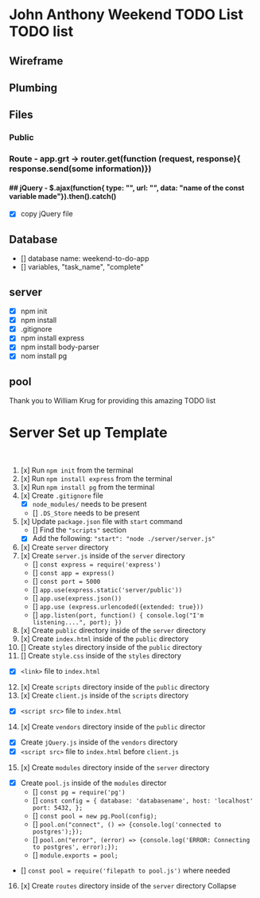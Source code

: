 # John Anthony Weekend TODO List TODO list

## Wireframe

## Plumbing

## Files

### Public

### Route - app.grt -> router.get(function (request, response){ response.send(some information)})

#### ## jQuery - $.ajax(function{ type: "", url: "", data: "name of the const variable made"}).then().catch()

- [x] copy jQuery file

## Database

- [] database name: weekend-to-do-app
- [] variables, "task_name", "complete"

## server

- [x] npm init
- [x] npm install
- [x] .gitignore
- [x] npm install express
- [x] npm install body-parser
- [x] nom install pg

## pool

Thank you to William Krug for providing this amazing TODO list

# Server Set up Template

​

1. [x] Run `npm init` from the terminal
2. [x] Run `npm install express` from the terminal
3. [x] Run `npm install pg` from the terminal
4. [x] Create `.gitignore` file
   - [x] `node_modules/` needs to be present
   - [] `.DS_Store` needs to be present
5. [x] Update `package.json` file with `start` command
   - [] Find the `"scripts"` section
   - [x] Add the following: `"start": "node ./server/server.js"`
6. [x] Create `server` directory
7. [x] Create `server.js` inside of the `server` directory
   - [] `const express = require('express')`
   - [] `const app = express()`
   - [] `const port = 5000`
   - [] `app.use(express.static('server/public'))`
   - [] `app.use(express.json())`
   - [] `app.use (express.urlencoded({extended: true}))`
   - [] `app.listen(port, function() { console.log("I'm listening....", port); })`
8. [x] Create `public` directory inside of the `server` directory
9. [x] Create `index.html` inside of the `public` directory
10. [] Create `styles` directory inside of the `public` directory
11. [] Create `style.css` inside of the `styles` directory
    ​

- [x] `<link>` file to `index.html`
      ​

12. [x] Create `scripts` directory inside of the `public` directory
13. [x] Create `client.js` inside of the `scripts` directory
        ​

- [x] `<script src>` file to `index.html`
      ​

14. [x] Create `vendors` directory inside of the `public` director
        ​

- [x] Create `jQuery.js` inside of the `vendors` directory
      ​
- [x] `<script src>` file to `index.html` before `client.js`
      ​

15. [x] Create `modules` directory inside of the `server` directory
        ​

- [x] Create `pool.js` inside of the `modules` director
  - [] `const pg = require('pg')`
  - [] `const config = { database: 'databasename', host: 'localhost' port: 5432, };`
  - [] `const pool = new pg.Pool(config);`
  - [] `pool.on("connect", () => {console.log('connected to postgres');});`
  - [] `pool.on("error", (error) => {console.log('ERROR: Connecting to postgres', error);});`
  - [] `module.exports = pool;`
- [] `const pool = require('filepath to pool.js')` where needed
  ​

16. [x] Create `routes` directory inside of the `server` directory
        Collapse
